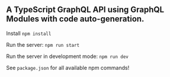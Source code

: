 ## A TypeScript GraphQL API using GraphQL Modules with code auto-generation.

  
Install
```npm install```
  
Run the server:
```npm run start```

Run the server in development mode:
```npm run dev```

See `package.json` for all available npm commands!
